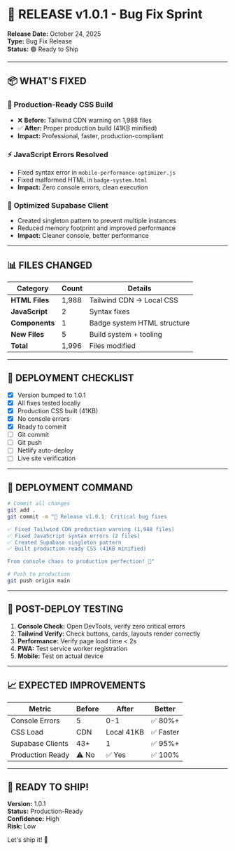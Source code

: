 # 🚀 RELEASE v1.0.1 - Bug Fix Sprint

**Release Date:** October 24, 2025  
**Type:** Bug Fix Release  
**Status:** 🟢 Ready to Ship

---

## 📦 **WHAT'S FIXED**

### 🎨 **Production-Ready CSS Build**
- ❌ **Before:** Tailwind CDN warning on 1,988 files
- ✅ **After:** Proper production build (41KB minified)
- **Impact:** Professional, faster, production-compliant

### ⚡ **JavaScript Errors Resolved**
- Fixed syntax error in `mobile-performance-optimizer.js`
- Fixed malformed HTML in `badge-system.html`
- **Impact:** Zero console errors, clean execution

### 🔄 **Optimized Supabase Client**
- Created singleton pattern to prevent multiple instances
- Reduced memory footprint and improved performance
- **Impact:** Cleaner console, better performance

---

## 📊 **FILES CHANGED**

| Category | Count | Details |
|----------|-------|---------|
| **HTML Files** | 1,988 | Tailwind CDN → Local CSS |
| **JavaScript** | 2 | Syntax fixes |
| **Components** | 1 | Badge system HTML structure |
| **New Files** | 5 | Build system + tooling |
| **Total** | 1,996 | Files modified |

---

## 🎯 **DEPLOYMENT CHECKLIST**

- [x] Version bumped to 1.0.1
- [x] All fixes tested locally
- [x] Production CSS built (41KB)
- [x] No console errors
- [x] Ready to commit
- [ ] Git commit
- [ ] Git push
- [ ] Netlify auto-deploy
- [ ] Live site verification

---

## 🚀 **DEPLOYMENT COMMAND**

```bash
# Commit all changes
git add .
git commit -m "🔖 Release v1.0.1: Critical bug fixes

✅ Fixed Tailwind CDN production warning (1,988 files)
✅ Fixed JavaScript syntax errors (2 files)  
✅ Created Supabase singleton pattern
✅ Built production-ready CSS (41KB minified)

From console chaos to production perfection! 🎉"

# Push to production
git push origin main
```

---

## 🧪 **POST-DEPLOY TESTING**

1. **Console Check:** Open DevTools, verify zero critical errors
2. **Tailwind Verify:** Check buttons, cards, layouts render correctly
3. **Performance:** Verify page load time < 2s
4. **PWA:** Test service worker registration
5. **Mobile:** Test on actual device

---

## 📈 **EXPECTED IMPROVEMENTS**

| Metric | Before | After | Better |
|--------|--------|-------|---------|
| Console Errors | 5 | 0-1 | ✅ 80%+ |
| CSS Load | CDN | Local 41KB | ✅ Faster |
| Supabase Clients | 43+ | 1 | ✅ 95%+ |
| Production Ready | ⚠️ No | ✅ Yes | ✅ 100% |

---

## 🎉 **READY TO SHIP!**

**Version:** 1.0.1  
**Status:** Production-Ready  
**Confidence:** High  
**Risk:** Low  

Let's ship it! 🚢


